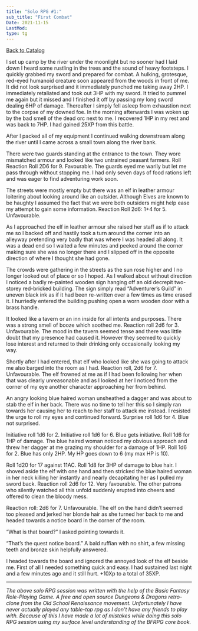 ```yaml
---
title: "Solo RPG #1:"
sub_title: "First Combat"
Date: 2021-11-15
LastMod:
type: tg
---
```


[Back to Catalog](https://otaking.xyz/index.html)

I set up camp by the river under the moonlight but no sooner had I laid down I heard some rustling in the trees and the sound of heavy footsteps. I quickly grabbed my sword and prepared for combat. A hulking, grotesque, red-eyed humanoid creature soon appeared from the woods in front of me. It did not look surprised and it immediately punched me taking away 2HP. I immediately retaliated and took out 3HP with my sword. It tried to pummel me again but it missed and I finished it off by passing my long sword dealing 6HP of damage. Thereafter I simply fell asleep from exhaustion next to the corpse of my downed foe. In the morning afterwards I was woken up by the bad smell of the dead orc next to me. I recovered 1HP in my rest and was back to 7HP. I had gained 25XP from this battle.

After I packed all of my equipment I continued walking downstream along the river until I came across a small town along the river bank.

There were two guards standing at the entrance to the town. They wore mismatched armour and looked like two untrained peasant farmers. Roll Reaction Roll 2D6 for 9. Favourable. The guards eyed me warily but let me pass through without stopping me. I had only seven days of food rations left and was eager to find adventuring work soon.

The streets were mostly empty but there was an elf in leather armour loitering about looking around like an outsider. Although Elves are known to be haughty I assumed the fact that we were both outsiders might help ease my attempt to gain some information. Reaction Roll 2d6: 1+4 for 5. Unfavourable.

As I approached the elf in leather armour she raised her staff as if to attack me so I backed off and hastily took a turn around the corner into an alleyway pretending very badly that was where I was headed all along. It was a dead end so I waited a few minutes and peeked around the corner making sure she was no longer there and I slipped off in the opposite direction of where I thought she had gone.

The crowds were gathering in the streets as the sun rose higher and I no longer looked out of place or so I hoped. As I walked about without direction I noticed a badly re-painted wooden sign hanging off an old decrepit two-storey red-bricked building. The sign simply read “Adventurer’s Guild” in uneven black ink as if it had been re-written over a few times as time erased it. I hurriedly entered the building pushing open a worn wooden door with a brass handle.

It looked like a tavern or an inn inside for all intents and purposes. There was a strong smell of booze which soothed me. Reaction roll 2d6 for 3. Unfavourable. The mood in the tavern seemed tense and there was little doubt that my presence had caused it. However they seemed to quickly lose interest and returned to their drinking only occasionally looking my way.

Shortly after I had entered, that elf who looked like she was going to attack me also barged into the room as I had. Reaction roll, 2d6 for 7. Unfavourable. The elf frowned at me as if I had been following her when that was clearly unreasonable and as I looked at her I noticed from the corner of my eye another character approaching her from behind.

An angry looking blue haired woman unsheathed a dagger and was about to stab the elf in her back. There was no time to tell her this so I simply ran towards her causing her to reach to her staff to attack me instead. I resisted the urge to roll my eyes and continued forward. Surprise roll 1d6 for 4. Blue not surprised.

Initiative roll 1d6 for 2. Initiative roll 1d6 for 6. Blue gets initiative. Roll 1d6 for 1HP of damage. The blue haired woman noticed my obvious approach and threw her dagger at me grazing my shoulder for a damage of 1HP. Roll 1d6 for 2. Blue has only 2HP. My HP goes down to 6 (my max HP is 10).

Roll 1d20 for 17 against 11AC. Roll 1d8 for 3HP of damage to blue hair. I shoved aside the elf with one hand and then stricked the blue haired woman in her neck killing her instantly and nearly decapitating her as I pulled my sword back. Reaction roll 2d6 for 12. Very favourable. The other patrons who silently watched all this unfold suddenly erupted into cheers and offered to clean the bloody mess.

Reaction roll: 2d6 for 7. Unfavourable. The elf on the hand didn’t seemed too pleased and jerked her blonde hair as she turned her back to me and headed towards a notice board in the corner of the room.

“What is that board?” I asked pointing towards it.

“That’s the quest notice board.” A bald ruffian with no shirt, a few missing teeth and bronze skin helpfully answered.

I headed towards the board and ignored the annoyed look of the elf beside me. First of all I needed something quick and easy. I had sustained last night and a few minutes ago and it still hurt. +10Xp to a total of 35XP.

------

*The above solo RPG session was written with the help of the Basic Fantasy Role-Playing Game. A free and open source Dungeons & Dragons retro-clone from the Old School Renaissance movement. Unfortunately I have never actually played any table-top rpg as I don’t have any friends to play with. Because of this I have made a lot of mistakes while doing this solo RPG session using my surface level understanding of the BFRPG core book.*
